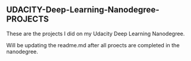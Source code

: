 ## UDACITY-Deep-Learning-Nanodegree-PROJECTS
These are the projects I did on my Udacity Deep Learning Nanodegree.

Will be updating the readme.md after all proects are completed in the nanodegree.

